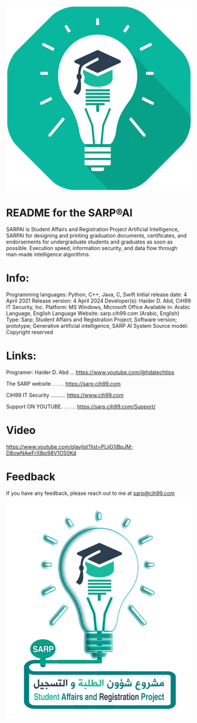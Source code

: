 ![Logo](https://raw.githubusercontent.com/CiH99ITSecurity/SARP-AI/refs/heads/main/ICON_SARP.png)

README for the SARP®AI
========================
SARPAI is Student Affairs and Registration Project Artificial Intelligence, SARPAI for designing and printing graduation documents, certificates, and endorsements for undergraduate students and graduates as soon as possible. Execution speed, information security, and data flow through man-made intelligence algorithms.

Info:
======
Programming languages: Python, C++, Java, C, Swift
Initial release date: 4 April 2021
Release version: 4 April 2024
Developer(s): Haider D. Abd, CiH99 IT Security, Inc.
Platform: MS Windows, Microsoft Office
Available in: Arabic Language, English Language
Website: sarp.cih99.com (Arabic, English)
Type: Sarp; Student Affairs and Registration Project; Software version; prototype; Generative artificial intelligence, SARP AI System
Source model: Copyright reserved

Links:
======
Programer: Haider D. Abd ... https://www.youtube.com/@hdatechtips

The SARP website. . . . . https://sarp.cih99.com

CiH99 IT Security .......... https://www.cih99.com

Support ON YOUTUBE. . . . .. https://sarp.cih99.com/Support/

Video
=========
https://www.youtube.com/playlist?list=PLijG1jBpJM-D8owNAwFrX8pi98V1O50Kd


Feedback
==========
If you have any feedback, please reach out to me at sarp@cih99.com

![Logo](https://raw.githubusercontent.com/CiH99ITSecurity/SARP-AI/refs/heads/main/LOGO_SARP.jpg)

